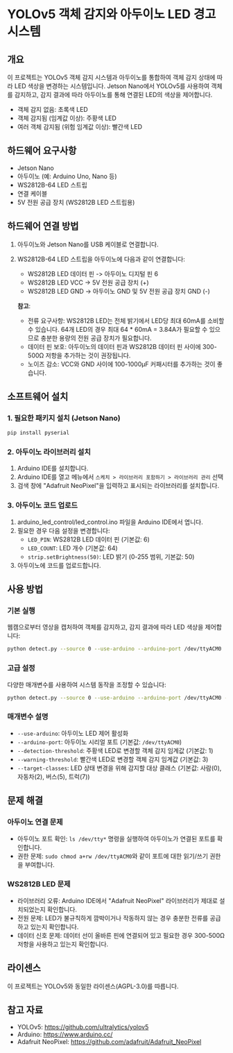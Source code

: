 # YOLOv5 객체 감지와 아두이노 LED 경고 시스템

## 개요

이 프로젝트는 YOLOv5 객체 감지 시스템과 아두이노를 통합하여 객체 감지 상태에 따라 LED 색상을 변경하는 시스템입니다. Jetson Nano에서 YOLOv5를 사용하여 객체를 감지하고, 감지 결과에 따라 아두이노를 통해 연결된 LED의 색상을 제어합니다.

-   객체 감지 없음: 초록색 LED
-   객체 감지됨 (임계값 이상): 주황색 LED
-   여러 객체 감지됨 (위험 임계값 이상): 빨간색 LED

## 하드웨어 요구사항

-   Jetson Nano
-   아두이노 (예: Arduino Uno, Nano 등)
-   WS2812B-64 LED 스트립
-   연결 케이블
-   5V 전원 공급 장치 (WS2812B LED 스트립용)

## 하드웨어 연결 방법

1. 아두이노와 Jetson Nano를 USB 케이블로 연결합니다.
2. WS2812B-64 LED 스트립을 아두이노에 다음과 같이 연결합니다:

    - WS2812B LED 데이터 핀 -> 아두이노 디지털 핀 6
    - WS2812B LED VCC -> 5V 전원 공급 장치 (+)
    - WS2812B LED GND -> 아두이노 GND 및 5V 전원 공급 장치 GND (-)

    **참고**:

    - 전류 요구사항: WS2812B LED는 전체 밝기에서 LED당 최대 60mA를 소비할 수 있습니다. 64개 LED의 경우 최대 64 \* 60mA = 3.84A가 필요할 수 있으므로 충분한 용량의 전원 공급 장치가 필요합니다.
    - 데이터 핀 보호: 아두이노의 데이터 핀과 WS2812B 데이터 핀 사이에 300-500Ω 저항을 추가하는 것이 권장됩니다.
    - 노이즈 감소: VCC와 GND 사이에 100-1000μF 커패시터를 추가하는 것이 좋습니다.

## 소프트웨어 설치

### 1. 필요한 패키지 설치 (Jetson Nano)

```bash
pip install pyserial
```

### 2. 아두이노 라이브러리 설치

1. Arduino IDE를 설치합니다.
2. Arduino IDE를 열고 메뉴에서 `스케치 > 라이브러리 포함하기 > 라이브러리 관리` 선택
3. 검색 창에 "Adafruit NeoPixel"을 입력하고 표시되는 라이브러리를 설치합니다.

### 3. 아두이노 코드 업로드

1. arduino_led_control/led_control.ino 파일을 Arduino IDE에서 엽니다.
2. 필요한 경우 다음 설정을 변경합니다:
    - `LED_PIN`: WS2812B LED 데이터 핀 (기본값: 6)
    - `LED_COUNT`: LED 개수 (기본값: 64)
    - `strip.setBrightness(50)`: LED 밝기 (0-255 범위, 기본값: 50)
3. 아두이노에 코드를 업로드합니다.

## 사용 방법

### 기본 실행

웹캠으로부터 영상을 캡처하여 객체를 감지하고, 감지 결과에 따라 LED 색상을 제어합니다:

```bash
python detect.py --source 0 --use-arduino --arduino-port /dev/ttyACM0
```

### 고급 설정

다양한 매개변수를 사용하여 시스템 동작을 조정할 수 있습니다:

```bash
python detect.py --source 0 --use-arduino --arduino-port /dev/ttyACM0 --detection-threshold 2 --warning-threshold 5 --target-classes 0 2
```

### 매개변수 설명

-   `--use-arduino`: 아두이노 LED 제어 활성화
-   `--arduino-port`: 아두이노 시리얼 포트 (기본값: `/dev/ttyACM0`)
-   `--detection-threshold`: 주황색 LED로 변경할 객체 감지 임계값 (기본값: 1)
-   `--warning-threshold`: 빨간색 LED로 변경할 객체 감지 임계값 (기본값: 3)
-   `--target-classes`: LED 상태 변경을 위해 감지할 대상 클래스 (기본값: 사람(0), 자동차(2), 버스(5), 트럭(7))

## 문제 해결

### 아두이노 연결 문제

-   아두이노 포트 확인: `ls /dev/tty*` 명령을 실행하여 아두이노가 연결된 포트를 확인합니다.
-   권한 문제: `sudo chmod a+rw /dev/ttyACM0`와 같이 포트에 대한 읽기/쓰기 권한을 부여합니다.

### WS2812B LED 문제

-   라이브러리 오류: Arduino IDE에서 "Adafruit NeoPixel" 라이브러리가 제대로 설치되었는지 확인합니다.
-   전원 문제: LED가 불규칙하게 깜박이거나 작동하지 않는 경우 충분한 전류를 공급하고 있는지 확인합니다.
-   데이터 신호 문제: 데이터 선이 올바른 핀에 연결되어 있고 필요한 경우 300-500Ω 저항을 사용하고 있는지 확인합니다.

## 라이센스

이 프로젝트는 YOLOv5와 동일한 라이센스(AGPL-3.0)를 따릅니다.

## 참고 자료

-   YOLOv5: https://github.com/ultralytics/yolov5
-   Arduino: https://www.arduino.cc/
-   Adafruit NeoPixel: https://github.com/adafruit/Adafruit_NeoPixel
